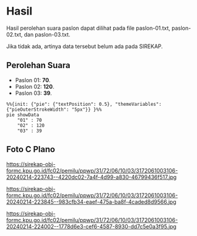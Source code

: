 # Hasil

Hasil perolehan suara paslon dapat dilihat pada file paslon-01.txt, paslon-02.txt, dan paslon-03.txt.

Jika tidak ada, artinya data tersebut belum ada pada SIREKAP.

## Perolehan Suara

 * Paslon 01: **70**.
 * Paslon 02: **120**.
 * Paslon 03: **39**.

```mermaid
%%{init: {"pie": {"textPosition": 0.5}, "themeVariables": {"pieOuterStrokeWidth": "5px"}} }%%
pie showData
    "01" : 70
    "02" : 120
    "03" : 39
```
## Foto C Plano

https://sirekap-obj-formc.kpu.go.id/fc02/pemilu/ppwp/31/72/06/10/03/3172061003106-20240214-223743--4220dc02-7a4f-4d99-a830-46799436f517.jpg

https://sirekap-obj-formc.kpu.go.id/fc02/pemilu/ppwp/31/72/06/10/03/3172061003106-20240214-223845--983cfb34-eaef-475a-ba8f-4caded8d9566.jpg

https://sirekap-obj-formc.kpu.go.id/fc02/pemilu/ppwp/31/72/06/10/03/3172061003106-20240214-224002--1778d6e3-cef6-4587-8930-dd7c5e0a3f95.jpg
